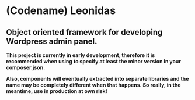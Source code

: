 # (Codename) Leonidas

## Object oriented framework for developing Wordpress admin panel.

**This project is currently in early development, therefore it is recommended when
using to specify at least the minor version in your composer.json.**

**Also, components will eventually extracted into separate libraries and the name
may be completely different when that happens. So really, in the meantime, use in
production at own risk!**
